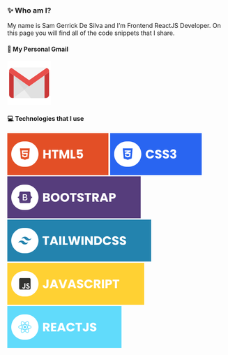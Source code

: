 ### ✨ Who am I?

My name is Sam Gerrick De Silva and I’m Frontend ReactJS Developer. On this page you will find all of the code snippets that I share.

#### 🔗 My Personal Gmail

[![Gmail](./assets/gmail.svg)](mailto:desilva.sam17.sgds@gmail.com)

#### 💻 Technologies that I use

[![HTML5](./assets/html.svg)](https://en.wikipedia.org/wiki/HTML5) [![CSS3](./assets/css.svg)](https://en.wikipedia.org/wiki/CSS) [![Bootstrap](./assets/bootstrap.svg)](<https://en.wikipedia.org/wiki/Bootstrap_(front-end_framework)>) [![TailwindCSS](./assets/tailwind.svg)](https://en.wikipedia.org/wiki/Tailwind_CSS) [![JavaScript](./assets/javascript.svg)](https://en.wikipedia.org/wiki/JavaScript) [![React](./assets/react.svg)](<https://en.wikipedia.org/wiki/React_(software)>)
